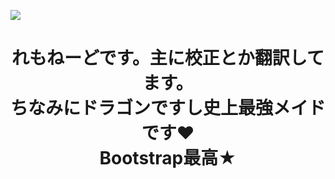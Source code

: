 ![](https://user-images.githubusercontent.com/40102073/102697136-c09cae80-4276-11eb-8560-b1e4bdbd1bd4.jpeg)
<h1 align="center">れもねーどです。主に校正とか翻訳してます。<br>ちなみにドラゴンですし史上最強メイドです♥<br>Bootstrap最高★</h1>
